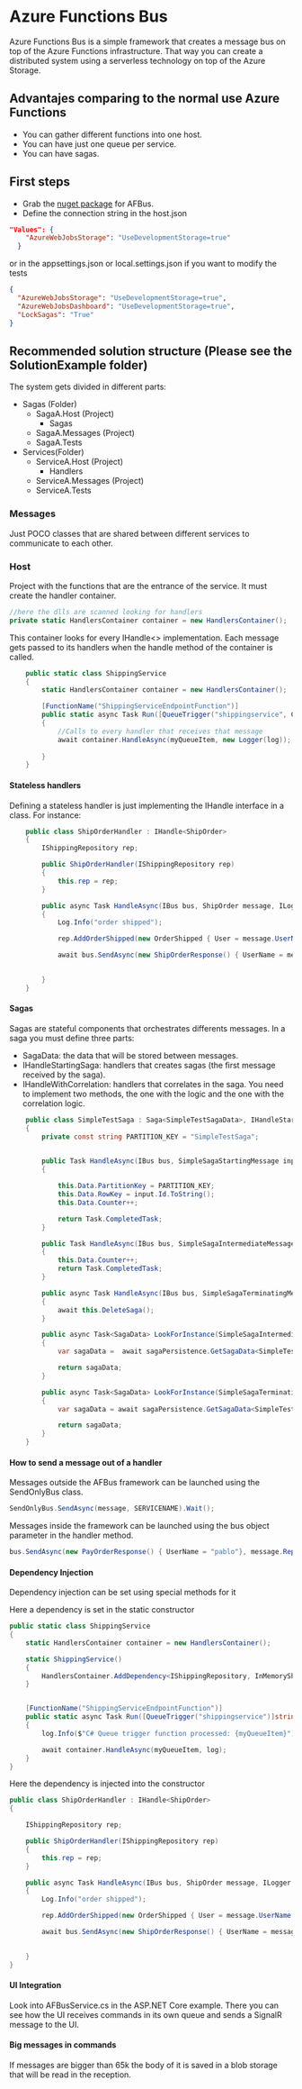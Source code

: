 
# Azure Functions Bus
Azure Functions Bus is a simple framework that creates a message bus on top of the Azure Functions infrastructure. That way you can create a distributed system using a serverless technology on top of the Azure Storage.

## Advantajes comparing to the normal use Azure Functions
* You can gather different functions into one host.
* You can have just one queue per service.
* You can have sagas.

## First steps
* Grab the [nuget package](https://www.nuget.org/packages/AFBusCore/) for AFBus.
* Define the connection string in the host.json 
```json
"Values": {
    "AzureWebJobsStorage": "UseDevelopmentStorage=true"   
  }
```

or in the appsettings.json or local.settings.json if you want to modify the tests 

```json
{
  "AzureWebJobsStorage": "UseDevelopmentStorage=true",
  "AzureWebJobsDashboard": "UseDevelopmentStorage=true",
  "LockSagas": "True"
}
```

## Recommended solution structure (Please see the SolutionExample folder)
The system gets divided in different parts:
* Sagas (Folder)
  * SagaA.Host (Project)
    * Sagas
  * SagaA.Messages (Project)
  * SagaA.Tests
* Services(Folder)
  * ServiceA.Host (Project)
    * Handlers
  * ServiceA.Messages (Project)
  * ServiceA.Tests


### Messages
Just POCO classes that are shared between different services to communicate to each other.

### Host
Project with the functions that are the entrance of the service. It must create the handler container.

```cs
//here the dlls are scanned looking for handlers
private static HandlersContainer container = new HandlersContainer();
```

This container looks for every IHandle<> implementation.
Each message gets passed to its handlers when the handle method of the container is called.

```cs
    public static class ShippingService
    {
        static HandlersContainer container = new HandlersContainer();

        [FunctionName("ShippingServiceEndpointFunction")]
        public static async Task Run([QueueTrigger("shippingservice", Connection = "")]string myQueueItem, ILogger log)
        {            
            //Calls to every handler that receives that message
            await container.HandleAsync(myQueueItem, new Logger(log));
            
        }
    }
```

#### Stateless handlers
Defining a stateless handler is just implementing the IHandle<MessageType> interface in a class. For instance:
```cs
    public class ShipOrderHandler : IHandle<ShipOrder>
    {
        IShippingRepository rep;

        public ShipOrderHandler(IShippingRepository rep)
        {
            this.rep = rep;
        }

        public async Task HandleAsync(IBus bus, ShipOrder message, ILogger Log)
        {
            Log.Info("order shipped");

            rep.AddOrderShipped(new OrderShipped { User = message.UserName });

            await bus.SendAsync(new ShipOrderResponse() { UserName = message.UserName }, message.ReplyTo);

            
        }
    }
```


#### Sagas
Sagas are stateful components that orchestrates differents messages. In a saga you must define three parts:
* SagaData: the data that will be stored between messages.
* IHandleStartingSaga: handlers that creates sagas (the first message received by the saga).
* IHandleWithCorrelation: handlers that correlates in the saga. You need to implement two methods, the one with the logic and the one with the correlation logic.

```cs
    public class SimpleTestSaga : Saga<SimpleTestSagaData>, IHandleStartingSaga<SimpleSagaStartingMessage>,  IHandleWithCorrelation<SimpleSagaIntermediateMessage>, IHandleWithCorrelation<SimpleSagaTerminatingMessage>
    {
        private const string PARTITION_KEY = "SimpleTestSaga";

        
        public Task HandleAsync(IBus bus, SimpleSagaStartingMessage input, ILogger Log)
        {           

            this.Data.PartitionKey = PARTITION_KEY;
            this.Data.RowKey = input.Id.ToString();
            this.Data.Counter++;

            return Task.CompletedTask;
        }

        public Task HandleAsync(IBus bus, SimpleSagaIntermediateMessage input, ILogger Log)
        {
            this.Data.Counter++;
            return Task.CompletedTask;
        }

        public async Task HandleAsync(IBus bus, SimpleSagaTerminatingMessage message, ILogger Log)
        {
            await this.DeleteSaga();
        }

        public async Task<SagaData> LookForInstance(SimpleSagaIntermediateMessage message)
        {
            var sagaData =  await sagaPersistence.GetSagaData<SimpleTestSagaData>(PARTITION_KEY, message.Id.ToString());

            return sagaData;
        }

        public async Task<SagaData> LookForInstance(SimpleSagaTerminatingMessage message)
        {
            var sagaData = await sagaPersistence.GetSagaData<SimpleTestSagaData>(PARTITION_KEY, message.Id.ToString());

            return sagaData;
        }
    }
```
#### How to send a message out of a handler
Messages outside the AFBus framework can be launched using the SendOnlyBus class.

```cs
SendOnlyBus.SendAsync(message, SERVICENAME).Wait();
```

Messages inside the framework can be launched using the bus object parameter in the handler method.

```cs
bus.SendAsync(new PayOrderResponse() { UserName = "pablo"}, message.ReplyTo);
```


#### Dependency Injection
Dependency injection can be set using special methods for it

Here a dependency is set in the static constructor
```cs
public static class ShippingService
{
    static HandlersContainer container = new HandlersContainer();

    static ShippingService()
    {
        HandlersContainer.AddDependency<IShippingRepository, InMemoryShippingRepository>();
    }


    [FunctionName("ShippingServiceEndpointFunction")]
    public static async Task Run([QueueTrigger("shippingservice")]string myQueueItem, ILogger log)
    {
        log.Info($"C# Queue trigger function processed: {myQueueItem}");

        await container.HandleAsync(myQueueItem, log);
    }
}
```

Here the dependency is injected into the constructor
```cs
public class ShipOrderHandler : IHandle<ShipOrder>
{

    IShippingRepository rep;

    public ShipOrderHandler(IShippingRepository rep)
    {
        this.rep = rep;
    }

    public async Task HandleAsync(IBus bus, ShipOrder message, ILogger Log)
    {
        Log.Info("order shipped");

        rep.AddOrderShipped(new OrderShipped { User = message.UserName });

        await bus.SendAsync(new ShipOrderResponse() { UserName = message.UserName }, message.ReplyTo);

        
    }
}
```

#### UI Integration
Look into AFBusService.cs in the ASP.NET Core example. There you can see how the UI receives commands in its own queue and sends a SignalR message to the UI.


#### Big messages in commands
If messages are bigger than 65k the body of it is saved in a blob storage that will be read in the reception.
